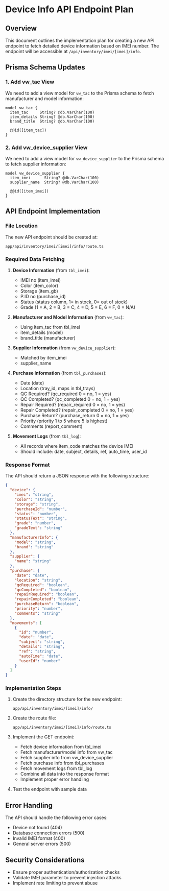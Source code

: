 # Device Info API Endpoint Plan

## Overview
This document outlines the implementation plan for creating a new API endpoint to fetch detailed device information based on IMEI number. The endpoint will be accessible at `/api/inventory/imei/[imei]/info`.

## Prisma Schema Updates

### 1. Add vw_tac View
We need to add a view model for `vw_tac` to the Prisma schema to fetch manufacturer and model information:

```prisma
model vw_tac {
  item_tac     String? @db.VarChar(100)
  item_details String? @db.VarChar(100)
  brand_title  String? @db.VarChar(100)

  @@id([item_tac])
}
```

### 2. Add vw_device_supplier View
We need to add a view model for `vw_device_supplier` to the Prisma schema to fetch supplier information:

```prisma
model vw_device_supplier {
  item_imei      String? @db.VarChar(100)
  supplier_name  String? @db.VarChar(100)

  @@id([item_imei])
}
```

## API Endpoint Implementation

### File Location
The new API endpoint should be created at:
```
app/api/inventory/imei/[imei]/info/route.ts
```

### Required Data Fetching

1. **Device Information** (from `tbl_imei`):
   - IMEI no (item_imei)
   - Color (item_color)
   - Storage (item_gb)
   - P.ID no (purchase_id)
   - Status (status column, 1= in stock, 0= out of stock)
   - Grade (1 = A, 2 = B, 3 = C, 4 = D, 5 = E, 6 = F, 0 = N/A)

2. **Manufacturer and Model Information** (from `vw_tac`):
   - Using item_tac from tbl_imei
   - item_details (model)
   - brand_title (manufacturer)

3. **Supplier Information** (from `vw_device_supplier`):
   - Matched by item_imei
   - supplier_name

4. **Purchase Information** (from `tbl_purchases`):
   - Date (date)
   - Location (tray_id, maps in tbl_trays)
   - QC Required? (qc_required 0 = no, 1 = yes)
   - QC Completed? (qc_completed 0 = no, 1 = yes)
   - Repair Required? (repair_required 0 = no, 1 = yes)
   - Repair Completed? (repair_completed 0 = no, 1 = yes)
   - Purchase Return? (purchase_return 0 = no, 1 = yes)
   - Priority (priority 1 to 5 where 5 is highest)
   - Comments (report_comment)

5. **Movement Logs** (from `tbl_log`):
   - All records where item_code matches the device IMEI
   - Should include: date, subject, details, ref, auto_time, user_id

### Response Format
The API should return a JSON response with the following structure:

```json
{
  "device": {
    "imei": "string",
    "color": "string",
    "storage": "string",
    "purchaseId": "number",
    "status": "number",
    "statusText": "string",
    "grade": "number",
    "gradeText": "string"
  },
  "manufacturerInfo": {
    "model": "string",
    "brand": "string"
  },
  "supplier": {
    "name": "string"
  },
  "purchase": {
    "date": "date",
    "location": "string",
    "qcRequired": "boolean",
    "qcCompleted": "boolean",
    "repairRequired": "boolean",
    "repairCompleted": "boolean",
    "purchaseReturn": "boolean",
    "priority": "number",
    "comments": "string"
  },
  "movements": [
    {
      "id": "number",
      "date": "date",
      "subject": "string",
      "details": "string",
      "ref": "string",
      "autoTime": "date",
      "userId": "number"
    }
  ]
}
```

### Implementation Steps

1. Create the directory structure for the new endpoint:
   ```
   app/api/inventory/imei/[imei]/info/
   ```

2. Create the route file:
   ```
   app/api/inventory/imei/[imei]/info/route.ts
   ```

3. Implement the GET endpoint:
   - Fetch device information from tbl_imei
   - Fetch manufacturer/model info from vw_tac
   - Fetch supplier info from vw_device_supplier
   - Fetch purchase info from tbl_purchases
   - Fetch movement logs from tbl_log
   - Combine all data into the response format
   - Implement proper error handling

4. Test the endpoint with sample data

## Error Handling

The API should handle the following error cases:
- Device not found (404)
- Database connection errors (500)
- Invalid IMEI format (400)
- General server errors (500)

## Security Considerations

- Ensure proper authentication/authorization checks
- Validate IMEI parameter to prevent injection attacks
- Implement rate limiting to prevent abuse